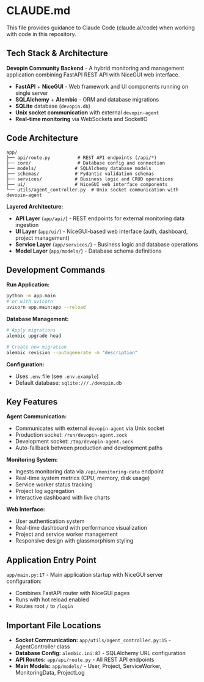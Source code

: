 # CLAUDE.md

This file provides guidance to Claude Code (claude.ai/code) when working with code in this repository.

## Tech Stack & Architecture

**Devopin Community Backend** - A hybrid monitoring and management application combining FastAPI REST API with NiceGUI web interface.

- **FastAPI** + **NiceGUI** - Web framework and UI components running on single server
- **SQLAlchemy** + **Alembic** - ORM and database migrations 
- **SQLite** database (`devopin.db`)
- **Unix socket communication** with external `devopin-agent`
- **Real-time monitoring** via WebSockets and SocketIO

## Code Architecture

```
app/
├── api/route.py          # REST API endpoints (/api/*)
├── core/                 # Database config and connection
├── models/              # SQLAlchemy database models
├── schemas/             # Pydantic validation schemas  
├── services/            # Business logic and CRUD operations
├── ui/                  # NiceGUI web interface components
└── utils/agent_controller.py  # Unix socket communication with devopin-agent
```

**Layered Architecture:**
- **API Layer** (`app/api/`) - REST endpoints for external monitoring data ingestion
- **UI Layer** (`app/ui/`) - NiceGUI-based web interface (auth, dashboard, project management)
- **Service Layer** (`app/services/`) - Business logic and database operations
- **Model Layer** (`app/models/`) - Database schema definitions

## Development Commands

**Run Application:**
```bash
python -m app.main
# or with uvicorn
uvicorn app.main:app --reload
```

**Database Management:**
```bash
# Apply migrations
alembic upgrade head

# Create new migration
alembic revision --autogenerate -m "description"
```

**Configuration:**
- Uses `.env` file (see `.env.example`)
- Default database: `sqlite:///./devopin.db`

## Key Features

**Agent Communication:**
- Communicates with external `devopin-agent` via Unix socket
- Production socket: `/run/devopin-agent.sock`
- Development socket: `/tmp/devopin-agent.sock`
- Auto-fallback between production and development paths

**Monitoring System:**
- Ingests monitoring data via `/api/monitoring-data` endpoint
- Real-time system metrics (CPU, memory, disk usage)
- Service worker status tracking
- Project log aggregation
- Interactive dashboard with live charts

**Web Interface:**
- User authentication system
- Real-time dashboard with performance visualization
- Project and service worker management
- Responsive design with glassmorphism styling

## Application Entry Point

`app/main.py:17` - Main application startup with NiceGUI server configuration:
- Combines FastAPI router with NiceGUI pages
- Runs with hot reload enabled
- Routes root `/` to `/login`

## Important File Locations

- **Socket Communication:** `app/utils/agent_controller.py:15` - AgentController class
- **Database Config:** `alembic.ini:87` - SQLAlchemy URL configuration  
- **API Routes:** `app/api/route.py` - All REST API endpoints
- **Main Models:** `app/models/` - User, Project, ServiceWorker, MonitoringData, ProjectLog